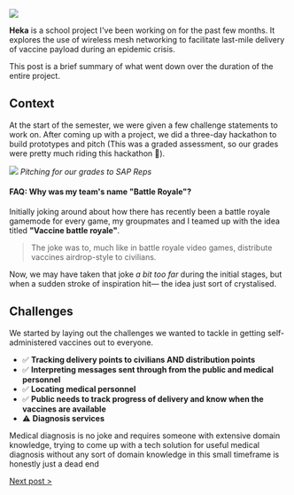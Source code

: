 ![](https://res.cloudinary.com/da3pyp8ki/image/upload/v1546082664/heka.jpg)

**Heka** is a school project I've been working on for the past few months. It explores the use of wireless mesh networking to facilitate last-mile delivery of vaccine payload during an epidemic crisis.

This post is a brief summary of what went down over the duration of the entire project.

## Context

At the start of the semester, we were given a few challenge statements to work on. After coming up with a project, we did a three-day hackathon to build prototypes and pitch (This was a graded assessment, so our grades were pretty much riding this hackathon 🥴).

![](https://res.cloudinary.com/da3pyp8ki/image/upload/v1546151192/heka-3.png)
_Pitching for our grades to SAP Reps_

#### FAQ: Why was my team's name "Battle Royale"?

Initially joking around about how there has recently been a battle royale gamemode for every game, my groupmates and I teamed up with the idea titled **"Vaccine battle royale"**.

> The joke was to, much like in battle royale video games, distribute vaccines airdrop-style to civilians.

Now, we may have taken that joke _a bit too far_ during the initial stages, but when a sudden stroke of inspiration hit— the idea just sort of crystalised.

## Challenges

We started by laying out the challenges we wanted to tackle in getting self-administered vaccines out to everyone.

- ✅ **Tracking delivery points to civilians AND distribution points**
- ✅ **Interpreting messages sent through from the public and medical personnel**
- ✅ **Locating medical personnel**
- ✅ **Public needs to track progress of delivery and know when the vaccines are available**
- ⚠️ **Diagnosis services**

Medical diagnosis is no joke and requires someone with extensive domain knowledge, trying to come up with a tech solution for useful medical diagnosis without any sort of domain knowledge in this small timeframe is honestly just a dead end

[Next post >](https://github.com/heka-project/blog/blob/master/sean/2.md)
